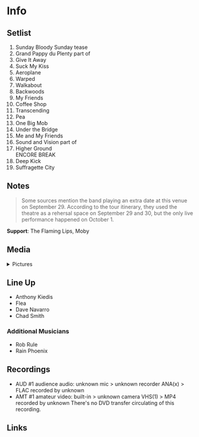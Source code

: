 # Info

## Setlist

1. Sunday Bloody Sunday tease
2. Grand Pappy du Plenty part of
3. Give It Away
4. Suck My Kiss
5. Aeroplane
6. Warped
7. Walkabout
8. Backwoods
9. My Friends
10. Coffee Shop
11. Transcending
12. Pea
13. One Big Mob
14. Under the Bridge
15. Me and My Friends
16. Sound and Vision part of
17. Higher Ground
<br> ENCORE BREAK
18. Deep Kick
19. Suffragette City

## Notes

> Some sources mention the band playing an extra date at this venue on September 29. According to the tour itinerary, they used the theatre as a rehersal space on September 29 and 30, but the only live performance happened on October 1.

**Support**: The Flaming Lips, Moby

## Media 

<details>
  <summary>Pictures</summary>
  <!--<img alt="Setlist" title="Setlist" src="_.jpg" height="200" />-->
</details>

## Line Up

* Anthony Kiedis
* Flea
* Dave Navarro
* Chad Smith

### Additional Musicians

* Rob Rule  
* Rain Phoenix

## Recordings

* AUD #1 audience audio: unknown mic > unknown recorder ANA(x) > FLAC recorded by unknown
* AMT #1 amateur video: built-in > unknown camera VHS(1) > MP4 recorded by unknown There's no DVD transfer circulating of this recording.

## Links
